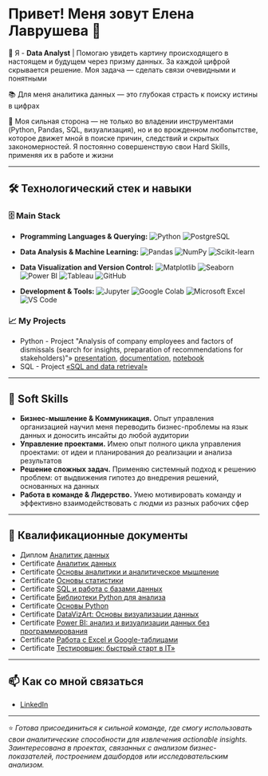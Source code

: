 # Привет! Меня зовут Елена Лаврушева 👋

🏢 Я - **Data Analyst** | Помогаю увидеть картину происходящего в настоящем и будущем через призму данных. За каждой цифрой скрывается решение. Моя задача — сделать связи очевидными и понятными

📚 Для меня аналитика данных — это глубокая страсть к поиску истины в цифрах

💪 Моя сильная сторона — не только во владении инструментами (Python, Pandas, SQL, визуализация), но и во врожденном любопытстве, которое движет мной в поиске причин, следствий и скрытых закономерностей. Я постоянно совершенствую свои Hard Skills, применяя их в работе и жизни

---

## 🛠️ Технологический стек и навыки

### 🗄️ Main Stack
- **Programming Languages & Querying:**
![Python](https://img.shields.io/badge/Python-3776AB?style=for-the-badge&logo=python&logoColor=white)
![PostgreSQL](https://img.shields.io/badge/PostgreSQL-4169E1?style=for-the-badge&logo=postgresql&logoColor=white)

- **Data Analysis & Machine Learning:**
![Pandas](https://img.shields.io/badge/Pandas-150458?style=for-the-badge&logo=pandas&logoColor=white)
![NumPy](https://img.shields.io/badge/NumPy-013243?style=for-the-badge&logo=numpy&logoColor=white)
![Scikit-learn](https://img.shields.io/badge/Scikit--learn-F7931E?style=for-the-badge&logo=scikit-learn&logoColor=white)

- **Data Visualization and Version Control:**
![Matplotlib](https://img.shields.io/badge/Matplotlib-11557C?style=for-the-badge&logo=python&logoColor=white)
![Seaborn](https://img.shields.io/badge/Seaborn-4BB1B1?style=for-the-badge)
![Power BI](https://img.shields.io/badge/Power_BI-F2C811?style=for-the-badge&logo=powerbi&logoColor=black)
![Tableau](https://img.shields.io/badge/DataLens-E97627?style=for-the-badge&logo=tableau&logoColor=white)
![GitHub](https://img.shields.io/badge/GitHub-181717?style=for-the-badge&logo=github&logoColor=white)

- **Development & Tools:**
![Jupyter](https://img.shields.io/badge/Jupyter-F37626?style=for-the-badge&logo=jupyter&logoColor=white)
![Google Colab](https://img.shields.io/badge/Google_Colab-F9AB00?style=for-the-badge&logo=googlecolab&logoColor=white)
![Microsoft Excel](https://img.shields.io/badge/Microsoft_Excel-217346?style=for-the-badge&logo=microsoftexcel&logoColor=white)
![VS Code](https://img.shields.io/badge/VS_Code-007ACC?style=for-the-badge&logo=visual-studio-code&logoColor=white)


### 📈 My Projects
- Python - Project "Analysis of company employees and factors of dismissals (search for insights, preparation of recommendations for stakeholders)"» [presentation](https://docs.google.com/presentation/d/1T62pE2gxabrzqUdDwJtrXIX00CGbjE3W-6_ucWyvaAw/edit?usp=drive_link), [documentation](https://docs.google.com/document/d/1nRBsEwDocHEfVZivZRKNHM0efwtv2Zam/edit?usp=drive_link&ouid=115475321101961781777&rtpof=true&sd=true), [notebook](https://colab.research.google.com/drive/1YcXaNxrBdmPzy8ZANEDmNNY0ZCgDsBiS?usp=drive_link)
- SQL - Project [«SQL and data retrieval»](https://github.com/Elen-Lavr/Elen-Lavr-Aviation-Transportation-SQL-Analytics)

---
## 🧠 Soft Skills
- **Бизнес-мышление & Коммуникация.** Опыт управления организацией научил меня переводить бизнес-проблемы на язык данных и доносить инсайты до любой аудитории
- **Управление проектами.** Имею опыт полного цикла управления проектами: от идеи и планирования до реализации и анализа результатов
- **Решение сложных задач.** Применяю системный подход к решению проблем: от выдвижения гипотез до внедрения решений, основанных на данных
- **Работа в команде & Лидерство.** Умею мотивировать команду и эффективно взаимодействовать с людми из разных рабочих сфер

---
##  💼 Квалификационные документы
- Диплом [Аналитик данных]()
- Certificate [Аналитик данных](https://drive.google.com/file/d/1S3zms0H2frGiDMNjlNuTQR5HksHuRXUF/view?usp=sharing)
- Certificate [Основы аналитики и аналитическое мышление](https://drive.google.com/file/d/1eQCZcFzxW7dHNsBbwO6DruxNuGvEZ6S3/view?usp=sharing)
- Certificate [Основы статистики](https://drive.google.com/file/d/1bk744hCeh_4_Qntdyt17EaEaqNh3u1QW/view?usp=sharing)
- Certificate [SQL и работа с базами данных](https://drive.google.com/file/d/1700N2SpGLP1mHby0Y7RgMUfb014FJFKo/view?usp=sharing)
- Certificate [Библиотеки Python для анализа](https://drive.google.com/file/d/18zfR6559zuainiLroxQw5jyNgyMNkjJj/view?usp=sharing)
- Certificate [Основы Python](https://drive.google.com/file/d/1AdtqDwZVBDDENDLplcoVFO0VnprgUgC9/view?usp=sharing)
- Certificate [DataVizArt: Основы визуализации данных](https://drive.google.com/file/d/1iHeUoplKYa1YtVlf90_sb13AhuSirB5y/view?usp=sharing)
- Certificate [Power BI: анализ и визуализации данных без программирования](https://drive.google.com/file/d/1OqFrFQhh8Wd4NmwEDncgrnMu2AzhV5zb/view?usp=sharing)
- Certificate [Работа с Excel и Google-таблицами](https://drive.google.com/file/d/1Nt2dmTKt7MCMyZh0ypBtp8VsrMofK1x6/view?usp=sharing)
- Certificate [Тестировщик: быстрый старт в IT»](https://drive.google.com/file/d/1Q5TicwBEQtQLeCoaDs_MZZm6Yk3H_Ptl/view?usp=sharing)
---

## 📫 Как со мной связаться
- [LinkedIn](https://lawlena.taplink.ws)

---

⭐ *Готова присоединиться к сильной команде, где смогу использовать свои аналитические способности для извлечения actionable insights. Заинтересована в проектах, связанных с анализом бизнес-показателей, построением дашбордов или исследовательским анализом.*
